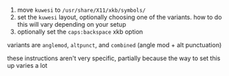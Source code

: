 1. move ```kuwesi``` to ```/usr/share/X11/xkb/symbols/```
2. set the ```kuwesi``` layout, optionally choosing one of the variants. how to do this will vary depending on your setup
3. optionally set the ```caps:backspace``` xkb option

variants are ```anglemod```, ```altpunct```, and ```combined``` (angle mod + alt punctuation)

these instructions aren't very specific, partially because the way to set this up varies a lot
